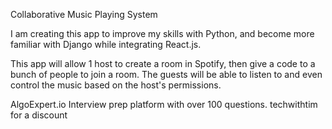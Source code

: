 Collaborative Music Playing System

I am creating this app to improve my skills with Python, and become more familiar with Django while integrating React.js. 

This app will allow 1 host to create a room in Spotify, then give a code to a bunch of people to join a room. The guests will be able to listen to and even control the music based on the host's permissions. 


AlgoExpert.io
Interview prep platform with over 100 questions. 
techwithtim for a discount

